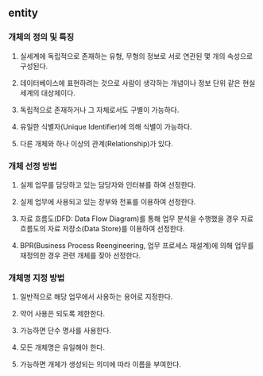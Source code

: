 ## entity

### 개체의 정의 및 특징

1. 실세계에 독립적으로 존재하는 유형, 무형의 정보로 서로 연관된 몇 개의 속성으로 구성된다.

2. 데이터베이스에 표현하려는 것으로 사람이 생각하는 개념이나 정보 단위 같은 현실 세계의 대상체이다.

3. 독립적으로 존재하거나 그 자체로서도 구별이 가능하다.

4. 유일한 식별자(Unique Identifier)에 의해 식별이 가능하다.

5. 다른 개체와 하나 이상의 관계(Relationship)가 있다.

### 개체 선정 방법

1. 실제 업무를 담당하고 있는 담당자와 인터뷰를 하여 선정한다.

2. 실제 업무에 사용되고 있는 장부와 전표를 이용하여 선정한다.

3. 자료 흐름도(DFD: Data Flow Diagram)를 통해 업무 분석을 수행했을 경우 자료 흐름도의 자료 저장소(Data Store)를 이용하여 선정한다.

4. BPR(Business Process Reengineering, 업무 프로세스 재설계)에 의해 업무를 재정의한 경우 관련 개체를 잦아 선정한다.

### 개체명 지정 방법

1. 일반적으로 해당 업무에서 사용하는 용어로 지정한다.

2. 약어 사용은 되도록 제한한다.

3. 가능하면 단수 명사를 사용한다.

4. 모든 개체명은 유일해야 한다.

5. 가능하면 개체가 생성되는 의미에 따라 이름을 부여한다.